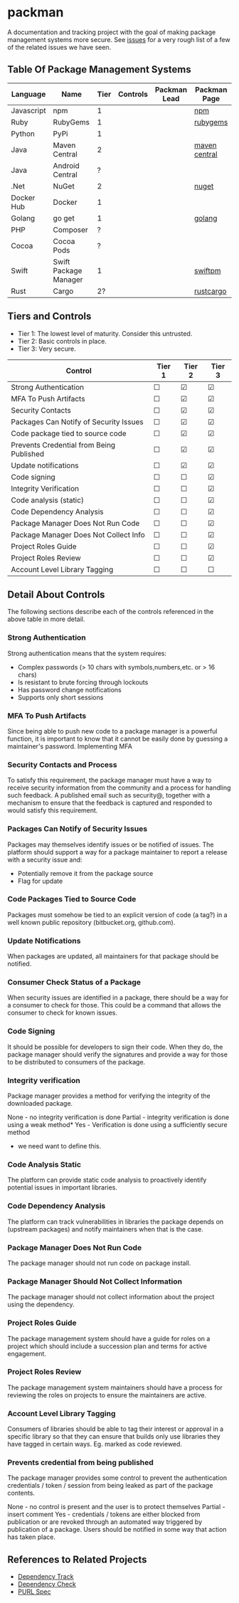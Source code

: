 # packman

A documentation and tracking project with the goal of making package management systems more secure.  See [issues](./ISSUES.md) for a very rough list of a few of the related issues we have seen.

## Table Of Package Management Systems

| Language | Name | Tier | Controls | Packman Lead | Packman Page | 
|----------|------|------|----------|--------------|--------------|
| Javascript | npm | 1   |  |  | [npm](./npm.md) |
| Ruby       | RubyGems | 1 | | | [rubygems](./rubygems.md)|
| Python     | PyPi     | 1 | |  | |
| Java       | Maven Central | 2 | | | [maven central](./mavencentral.md)|
| Java       | Android Central | ? | | | |
| .Net       | NuGet      | 2 | | |[nuget](./nuget.md)|
| Docker Hub | Docker     | 1 | | |
| Golang     | go get     | 1 | | | [golang](./golang.md)|
| PHP        | Composer   | ? | | |
| Cocoa      | Cocoa Pods | ? | | |
| Swift      | Swift Package Manager | 1 | | | [swiftpm](./swiftpm.md)|
| Rust       | Cargo      | 2? | | | [rustcargo](./rustcargo.md)|

## Tiers and Controls

* Tier 1:  The lowest level of maturity.  Consider this untrusted.
* Tier 2:  Basic controls in place.
* Tier 3:  Very secure.

| Control | Tier 1 | Tier 2 | Tier 3 |
|---------|--------|--------|--------|
| Strong Authentication | &#9744; | &#9745; | &#9745; |
| MFA To Push Artifacts | &#9744; | &#9745; | &#9745; |
| Security Contacts | &#9744; | &#9745; | &#9745; |
| Packages Can Notify of Security Issues | &#9744; | &#9745; | &#9745; |
| Code package tied to source code | &#9744; | &#9745; | &#9745;|
| Prevents Credential from Being Published | &#9744; | &#9745; | &#9745; |
| Update notifications | &#9744; | &#9745; | &#9745;|
| Code signing | &#9744; | &#9744; | &#9745; |
| Integrity Verification | &#9744; | &#9744; | &#9745; |
| Code analysis (static) | &#9744; | &#9744; | &#9745; |
| Code Dependency Analysis | &#9744; | &#9744; | &#9745; |
| Package Manager Does Not Run Code | &#9744; | &#9744; | &#9745; |
| Package Manager Does Not Collect Info | &#9744; | &#9744; | &#9745; |
| Project Roles Guide | &#9744; | &#9744; | &#9745; |
| Project Roles Review | &#9744; | &#9744; | &#9745; |
| Account Level Library Tagging | &#9744; | &#9744; | &#9744; |

## Detail About Controls

The following sections describe each of the controls referenced in the above table in more detail.

### Strong Authentication

Strong authentication means that the system requires: 
- Complex passwords (> 10 chars with symbols,numbers,etc. or > 16 chars)
- Is resistant to brute forcing through lockouts
- Has password change notifications
- Supports only short sessions

### MFA To Push Artifacts

Since being able to push new code to a package manager is a powerful function, it is important to know that it cannot be easily done by guessing a maintainer's password.  Implementing MFA 

### Security Contacts and Process

To satisfy this requirement, the package manager must have a way to receive security information from the community and a process for handling such feedback.  A published email such as security@, together with a mechanism to ensure that the feedback is captured and responded to would satisfy this requirement.

### Packages Can Notify of Security Issues

Packages may themselves identify issues or be notified of issues.  The platform should support a way for a package maintainer to report a release with a security issue and: 
- Potentially remove it from the package source
- Flag for update

### Code Packages Tied to Source Code

Packages must somehow be tied to an explicit version of code (a tag?) in a well known public repository (bitbucket.org, github.com).

### Update Notifications

When packages are updated, all maintainers for that package should be notified.

### Consumer Check Status of a Package

When security issues are identified in a package, there should be a way for a consumer to check for those.  This could be a command that allows the consumer to check for known issues.

### Code Signing

It should be possible for developers to sign their code.  When they do, the package manager should verify the signatures and provide a way for those to be distributed to consumers of the package.

### Integrity verification

Package manager provides a method for verifying the integrity of the downloaded package.

None - no integrity verification is done
Partial - integrity verification is done using a weak method*
Yes - Verification is done using a sufficiently secure method
* we need want to define this.

### Code Analysis Static

The platform can provide static code analysis to proactively identify potential issues in important libraries.

### Code Dependency Analysis

The platform can track vulnerabilities in libraries the package depends on (upstream packages) and notify maintainers when that is the case.

### Package Manager Does Not Run Code

The package manager should not run code on package install.

### Package Manager Should Not Collect Information

The package manager should not collect information about the project using the dependency.  

### Project Roles Guide

The package management system should have a guide for roles on a project which should include a succession plan and terms for active engagement.

### Project Roles Review

The package management system maintainers should have a process for reviewing the roles on projects to ensure the maintainers are active.

### Account Level Library Tagging

Consumers of libraries should be able to tag their interest or approval in a specific library so that they can ensure that builds only use libraries they have tagged in certain ways.  Eg. marked as code reviewed.

### Prevents credential from being published

The package manager provides some control to prevent the authentication credentials / token / session from being leaked as part of the package contents.

None - no control is present and the user is to protect themselves
Partial - insert comment
Yes - credentials / tokens are either blocked from publication or are revoked through an automated way triggered by publication of a package. Users should be notified in some way that action has taken place.

## References to Related Projects

- [Dependency Track](https://www.owasp.org/index.php/OWASP_Dependency_Track_Project)
- [Dependency Check](https://www.owasp.org/index.php/OWASP_Dependency_Check)
- [PURL Spec](https://github.com/package-url/purl-spec)
